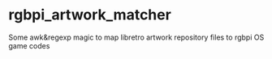 # rgbpi_artwork_matcher
Some awk&amp;regexp magic to map  libretro artwork repository files to rgbpi OS game codes
